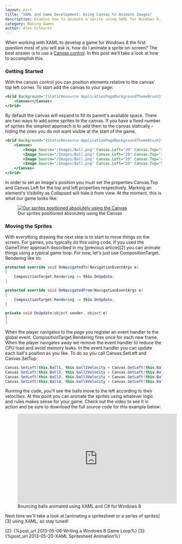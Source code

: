 ```yaml
---
layout: post
title: "XAML and Game Development: Using Canvas to Animate Images"
description: Examine how to animate a sprite using XAML for Windows 8. Source code included.
category: Making Games
author: Alex Schearer
---
```


When working with XAML to develop a game for 
Windows 8 the first question most of you will ask is, how do I animate a sprite 
on-screen? The best answer is to use a [Canvas control][1]. 
In this post we’ll take a look at how to accomplish this.

### Getting Started

With the canvas control you can position elements relative to the canvas' top left 
corner. To start add the canvas to your page:

~~~ xml
<Grid Background="{StaticResource ApplicationPageBackgroundThemeBrush}">
    <Canvas></Canvas>
</Grid>
~~~

By default the canvas will expand to fill its parent's available space. There 
are two ways to add some sprites to the canvas. If you have a fixed number of 
sprites the simplest approach is to add them to the canvas statically &ndash; hiding 
the ones you do not want visible at the start of the game.

~~~ xml
<Grid Background="{StaticResource ApplicationPageBackgroundThemeBrush}">
    <Canvas>
        <Image Source="/Images/Ball.png" Canvas.Left="20" Canvas.Top="200" />
        <Image Source="/Images/Ball.png" Canvas.Left="20" Canvas.Top="300" />
        <Image Source="/Images/Ball.png" Canvas.Left="20" Canvas.Top="400" />
        <Image Source="/Images/Ball.png" Canvas.Left="20" Canvas.Top="500" />
    </Canvas>
</Grid>
~~~

In order to set an image's position you must set the properties Canvas.Top and 
Canvas.Left for the top and left properties respectively. Marking an element's 
Visibility as Collapsed will hide it from view. At the moment, this is what our 
game looks like:

<figure>
    <a href="{{site.url}}/img/posts/2013-05-18-XAML Sprite Animation/animating-with-canvas.png">
        <img src="{{site.url}}/img/posts/2013-05-18-XAML Sprite Animation/animating-with-canvas-thumb.png" alt="Our sprites positioned absolutely using the Canvas"/>
    </a>
    <figcaption>Our sprites positioned absolutely using the Canvas</figcaption>
</figure>

### Moving the Sprites

With everything drawing the next step is to start to move things on the screen. For 
games, you typically do this using code. If you used the GameTimer approach described 
in my [previous article][2] you can animate things using a typical game loop. For now, 
let's just use CompositionTarget. Rendering like so:

~~~ csharp
protected override void OnNavigatedTo(NavigationEventArgs e)
{
    CompositionTarget.Rendering += this.OnUpdate;
}

protected override void OnNavigatedFrom(NavigationEventArgs e)
{
    CompositionTarget.Rendering -= this.OnUpdate;
}

private void OnUpdate(object sender, object e)
{
}
~~~

When the player navigates to the page you register an event handler to the global 
event. CompositionTarget.Rendering fires once for each new frame. When the player 
navigates away we remove the event handler to reduce the CPU load and avoid memory 
leaks. In the event handler you can update each ball's position as you like. To do 
so you call Canvas.SetLeft and Canvas.SetTop:

~~~ csharp
Canvas.SetLeft(this.Ball1, this.ball1Velocity + Canvas.GetLeft(this.Ball1));
Canvas.SetLeft(this.Ball2, this.ball2Velocity + Canvas.GetLeft(this.Ball2));
Canvas.SetLeft(this.Ball3, this.ball3Velocity + Canvas.GetLeft(this.Ball3));
Canvas.SetLeft(this.Ball4, this.ball4Velocity + Canvas.GetLeft(this.Ball4));
~~~

Running the code, you'll see the balls move to the left according to their velocities. 
At this point you can animate the sprites using whatever logic and rules makes sense 
for your game. Check out the video to see it in action and be sure to download the 
full source code for this example below:

<figure>
    <iframe width="512" height="288" src="http://www.youtube.com/embed/CQAvv1UAeys" frameborder="0" allowfullscreen></iframe>
    <figcaption>Bouncing balls animated using XAML and C# for Windows 8</figcaption>
</figure>

Next time we'll take a look at [animating a spritesheet or a series of sprites][3] 
using XAML, so stay tuned!
                            
[1]: http://msdn.microsoft.com/en-us/library/system.windows.controls.canvas.aspx
[2]: {%post_url 2013-05-06-Writing a Windows 8 Game Loop%}
[3]: {%post_url 2013-05-20-XAML Spritesheet Animation%}